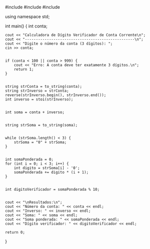 #include <iostream>
#include <string>
#include <algorithm>

using namespace std;

int main() {
    int conta;
    

    cout << "Calculadora de Dígito Verificador de Conta Corrente\n";
    cout << "--------------------------------------------------\n";
    cout << "Digite o número da conta (3 dígitos): ";
    cin >> conta;
    

    if (conta < 100 || conta > 999) {
        cout << "Erro: A conta deve ter exatamente 3 dígitos.\n";
        return 1;
    }
    

    string strConta = to_string(conta);
    string strInverso = strConta;
    reverse(strInverso.begin(), strInverso.end());
    int inverso = stoi(strInverso);
    

    int soma = conta + inverso;
    

    string strSoma = to_string(soma);
    

    while (strSoma.length() < 3) {
        strSoma = "0" + strSoma;
    }
    

    int somaPonderada = 0;
    for (int i = 0; i < 3; i++) {
        int digito = strSoma[i] - '0';
        somaPonderada += digito * (i + 1);
    }
    

    int digitoVerificador = somaPonderada % 10;
    

    cout << "\nResultados:\n";
    cout << "Número da conta: " << conta << endl;
    cout << "Inverso: " << inverso << endl;
    cout << "Soma: " << soma << endl;
    cout << "Soma ponderada: " << somaPonderada << endl;
    cout << "Dígito verificador: " << digitoVerificador << endl;
    
    return 0;
}
